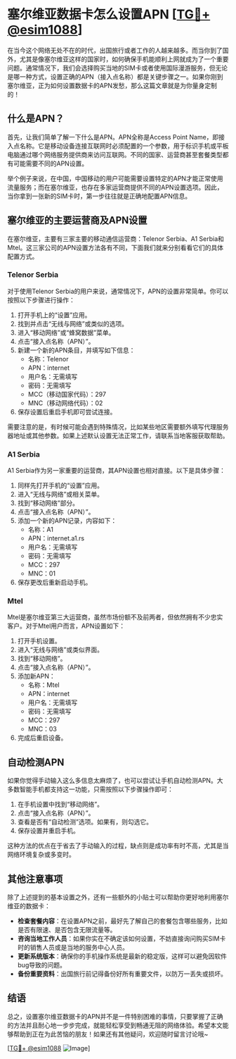 # 塞尔维亚数据卡怎么设置APN [[TG💪+ @esim1088](https://t.me/s/esim1088)]

在当今这个网络无处不在的时代，出国旅行或者工作的人越来越多。而当你到了国外，尤其是像塞尔维亚这样的国家时，如何确保手机能顺利上网就成为了一个重要问题。通常情况下，我们会选择购买当地的SIM卡或者使用国际漫游服务，但无论是哪一种方式，设置正确的APN（接入点名称）都是关键步骤之一。如果你刚到塞尔维亚，正为如何设置数据卡的APN发愁，那么这篇文章就是为你量身定制的！

## 什么是APN？

首先，让我们简单了解一下什么是APN。APN全称是Access Point Name，即接入点名称。它是移动设备连接互联网时必须配置的一个参数，用于标识手机或平板电脑通过哪个网络服务提供商来访问互联网。不同的国家、运营商甚至套餐类型都有可能需要不同的APN设置。

举个例子来说，在中国，中国移动的用户可能需要设置特定的APN才能正常使用流量服务；而在塞尔维亚，也存在多家运营商提供不同的APN设置选项。因此，当你拿到一张新的SIM卡时，第一步往往就是正确地配置APN信息。

## 塞尔维亚的主要运营商及APN设置

在塞尔维亚，主要有三家主要的移动通信运营商：Telenor Serbia、A1 Serbia和Mtel。这三家公司的APN设置方法各有不同，下面我们就来分别看看它们的具体配置方式。

### Telenor Serbia

对于使用Telenor Serbia的用户来说，通常情况下，APN的设置非常简单。你可以按照以下步骤进行操作：

1. 打开手机上的“设置”应用。
2. 找到并点击“无线与网络”或类似的选项。
3. 进入“移动网络”或“蜂窝数据”菜单。
4. 点击“接入点名称（APN）”。
5. 新建一个新的APN条目，并填写如下信息：
   - 名称：Telenor
   - APN：internet
   - 用户名：无需填写
   - 密码：无需填写
   - MCC（移动国家代码）：297
   - MNC（移动网络代码）：02
6. 保存设置后重启手机即可尝试连接。

需要注意的是，有时候可能会遇到特殊情况，比如某些地区需要额外填写代理服务器地址或其他参数。如果上述默认设置无法正常工作，请联系当地客服获取帮助。

### A1 Serbia

A1 Serbia作为另一家重要的运营商，其APN设置也相对直接。以下是具体步骤：

1. 同样先打开手机的“设置”应用。
2. 进入“无线与网络”或相关菜单。
3. 找到“移动网络”部分。
4. 点击“接入点名称（APN）”。
5. 添加一个新的APN记录，内容如下：
   - 名称：A1
   - APN：internet.a1.rs
   - 用户名：无需填写
   - 密码：无需填写
   - MCC：297
   - MNC：01
6. 保存更改后重新启动手机。

### Mtel

Mtel是塞尔维亚第三大运营商，虽然市场份额不及前两者，但依然拥有不少忠实客户。对于Mtel用户而言，APN设置如下：

1. 打开手机设置。
2. 进入“无线与网络”或类似界面。
3. 找到“移动网络”。
4. 点击“接入点名称（APN）”。
5. 添加新APN：
   - 名称：Mtel
   - APN：internet
   - 用户名：无需填写
   - 密码：无需填写
   - MCC：297
   - MNC：03
6. 完成后重启设备。

## 自动检测APN

如果你觉得手动输入这么多信息太麻烦了，也可以尝试让手机自动检测APN。大多数智能手机都支持这一功能，只需按照以下步骤操作即可：

1. 在手机设置中找到“移动网络”。
2. 点击“接入点名称（APN）”。
3. 查看是否有“自动检测”选项。如果有，则勾选它。
4. 保存设置并重启手机。

这种方法的优点在于省去了手动输入的过程，缺点则是成功率有时不高，尤其是当网络环境复杂或多变时。

## 其他注意事项

除了上述提到的基本设置之外，还有一些额外的小贴士可以帮助你更好地利用塞尔维亚的数据卡：

- **检查套餐内容**：在设置APN之前，最好先了解自己的套餐包含哪些服务，比如是否有限速、是否包含无限流量等。
- **咨询当地工作人员**：如果你实在不确定该如何设置，不妨直接询问购买SIM卡时的销售人员或是当地的服务中心人员。
- **更新系统版本**：确保你的手机操作系统是最新的稳定版，这样可以避免因软件bug导致的问题。
- **备份重要资料**：出国旅行前记得备份好所有重要文件，以防万一丢失或损坏。

## 结语

总之，设置塞尔维亚数据卡的APN并不是一件特别困难的事情，只要掌握了正确的方法并且耐心地一步步完成，就能轻松享受到畅通无阻的网络体验。希望本文能够帮助到正在为此苦恼的朋友！如果还有其他疑问，欢迎随时留言讨论哦~ 

[[TG💪+ @esim1088](https://t.me/s/esim1088) ![Image](https://i.postimg.cc/4NQfJmqS/Snipaste-2025-05-13-00-14-12.png)]
